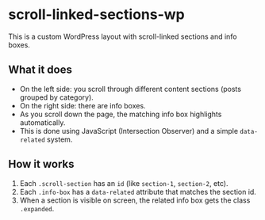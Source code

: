 # scroll-linked-sections-wp

This is a custom WordPress layout with scroll-linked sections and info boxes.

## What it does

- On the left side: you scroll through different content sections (posts grouped by category).
- On the right side: there are info boxes.
- As you scroll down the page, the matching info box highlights automatically.
- This is done using JavaScript (Intersection Observer) and a simple `data-related` system.

## How it works

1. Each `.scroll-section` has an `id` (like `section-1`, `section-2`, etc).
2. Each `.info-box` has a `data-related` attribute that matches the section id.
3. When a section is visible on screen, the related info box gets the class `.expanded`.

